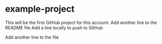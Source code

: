 # example-project
This will be the first GitHub project for this account.
Add another line to the README file
Add a line locally to push to GitHub 

Add another line to the file
